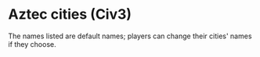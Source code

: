 # Aztec cities (Civ3)

The names listed are default names; players can change their cities' names if they choose.